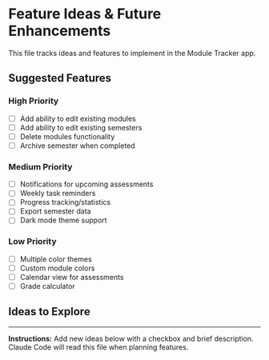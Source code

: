 # Feature Ideas & Future Enhancements

This file tracks ideas and features to implement in the Module Tracker app.

## Suggested Features

### High Priority
- [ ] Add ability to edit existing modules
- [ ] Add ability to edit existing semesters
- [ ] Delete modules functionality
- [ ] Archive semester when completed

### Medium Priority
- [ ] Notifications for upcoming assessments
- [ ] Weekly task reminders
- [ ] Progress tracking/statistics
- [ ] Export semester data
- [ ] Dark mode theme support

### Low Priority
- [ ] Multiple color themes
- [ ] Custom module colors
- [ ] Calendar view for assessments
- [ ] Grade calculator

## Ideas to Explore


---

**Instructions:** Add new ideas below with a checkbox and brief description. Claude Code will read this file when planning features.
